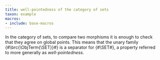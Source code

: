 ```yaml
---
title: well-pointedness of the category of sets
taxon: example
macros:
- include: base-macros
---
```


In the category of sets, to compare two morphisms it is enough to check
that they agree on global points. This means that the unary family
{#\brc{\ObjTerm{\SET}}#} is a separator for {#\SET#}, a property referred to more generally as *well-pointedness*.
